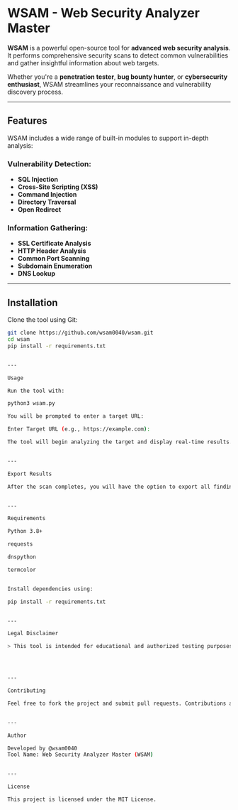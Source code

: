 
# WSAM - Web Security Analyzer Master

**WSAM** is a powerful open-source tool for **advanced web security analysis**. It performs comprehensive security scans to detect common vulnerabilities and gather insightful information about web targets.

Whether you're a **penetration tester**, **bug bounty hunter**, or **cybersecurity enthusiast**, WSAM streamlines your reconnaissance and vulnerability discovery process.

---

## Features

WSAM includes a wide range of built-in modules to support in-depth analysis:

### Vulnerability Detection:
- **SQL Injection**
- **Cross-Site Scripting (XSS)**
- **Command Injection**
- **Directory Traversal**
- **Open Redirect**

### Information Gathering:
- **SSL Certificate Analysis**
- **HTTP Header Analysis**
- **Common Port Scanning**
- **Subdomain Enumeration**
- **DNS Lookup**

---

## Installation

Clone the tool using Git:

```bash
git clone https://github.com/wsam0040/wsam.git
cd wsam
pip install -r requirements.txt


---

Usage

Run the tool with:

python3 wsam.py

You will be prompted to enter a target URL:

Enter Target URL (e.g., https://example.com):

The tool will begin analyzing the target and display real-time results.


---

Export Results

After the scan completes, you will have the option to export all findings to a JSON file for later review or reporting.


---

Requirements

Python 3.8+

requests

dnspython

termcolor


Install dependencies using:

pip install -r requirements.txt


---

Legal Disclaimer

> This tool is intended for educational and authorized testing purposes only. Do not use WSAM against any target without explicit permission. Unauthorized use may violate local or international laws.




---

Contributing

Feel free to fork the project and submit pull requests. Contributions are welcome!


---

Author

Developed by @wsam0040
Tool Name: Web Security Analyzer Master (WSAM)


---

License

This project is licensed under the MIT License.
